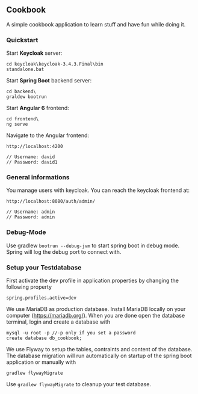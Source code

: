 ## Cookbook
A simple cookbook application to learn stuff and have fun while doing it.

### Quickstart

Start **Keycloak** server:
```
cd keycloak\keycloak-3.4.3.Final\bin
standalone.bat
```

Start **Spring Boot** backend server:
```
cd backend\
graldew bootrun
```

Start **Angular 6** frontend:
```
cd frontend\
ng serve
```

Navigate to the Angular frontend:
```
http://localhost:4200

// Username: david
// Password: david1
```

### General informations

You manage users with keycloak. You can reach the keycloak frontend at: 
```
http://localhost:8080/auth/admin/

// Username: admin
// Password: admin
```

### Debug-Mode
Use gradlew ```bootrun --debug-jvm``` to start spring boot in debug mode. Spring will log the debug port to connect with. 

### Setup your Testdatabase

First activate the dev profile in application.properties by changing the following property
```
spring.profiles.active=dev
```
We use MariaDB as production database. Install MariaDB locally on your computer (https://mariadb.org/). When you are done open the database terminal, login and create a database with
```
mysql -u root -p //-p only if you set a password
create database db_cookbook;
```
We use Flyway to setup the tables, contraints and content of the database.
The database migration will run automatically on startup of the spring boot application or manually with
```
gradlew flywayMigrate
```
Use ```gradlew flywayMigrate``` to cleanup your test database.


